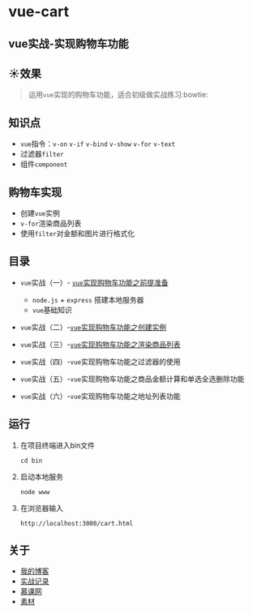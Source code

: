# vue-cart
## vue实战-实现购物车功能
## :sunny:效果

> 运用`vue`实现的购物车功能，适合初级做实战练习:bowtie:
## 知识点
  * `vue`指令：`v-on` `v-if` `v-bind` `v-show` `v-for` `v-text`
  * 过滤器`filter`
  * 组件`component`
## 购物车实现
  * 创建`vue`实例
  * `v-for`渲染商品列表
  * 使用`filter`对金额和图片进行格式化
## 目录
  *  `vue`实战（一）- [`vue`实现购物车功能之前提准备](https://www.cnblogs.com/suRimn/p/10338222.html)
      
      * `node.js` + `express` 搭建本地服务器
      * `vue`基础知识
  * `vue`实战（二）-[`vue`实现购物车功能之创建实例](https://www.cnblogs.com/suRimn/p/10338495.html)
  * `vue`实战（三）-[`vue`实现购物车功能之渲染商品列表](https://www.cnblogs.com/suRimn/p/10338698.html)
  * `vue`实战（四）-`vue`实现购物车功能之过滤器的使用
  * `vue`实战（五）-`vue`实现购物车功能之商品金额计算和单选全选删除功能
  * `vue`实战（六）-`vue`实现购物车功能之地址列表功能
## 运行
1. 在项目终端进入bin文件

   ``` 
   cd bin 
   ```
2. 启动本地服务
    ```
    node www
    ```
3. 在浏览器输入
    ```
    http://localhost:3000/cart.html
    ```
## 关于
  * [我的博客](https://www.cnblogs.com/suRimn)
  * [实战记录](https://www.cnblogs.com/suRimn/category/1265719.html)
  * [慕课网](https://www.imooc.com/learn/796)
  * [素材](https://github.com/lt1231/vue2.0-shoppingCart)
